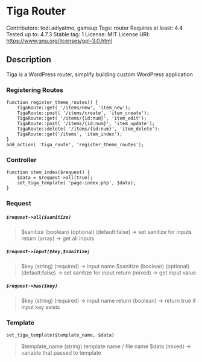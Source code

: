# Tiga Router
Contributors: todi.adiyatmo, gamaup
Tags: router
Requires at least: 4.4
Tested up to: 4.7.3
Stable tag: 1
License: MIT
License URI: https://www.gnu.org/licenses/gpl-3.0.html

## Description
Tiga is a WordPress router, simplify building custom WordPress application 

### Registering Routes
```
function register_theme_routes() {
	TigaRoute::get( '/items/new', 'item_new');
	TigaRoute::post( '/items/create', 'item_create');
	TigaRoute::get( '/items/{id:num}', 'item_edit');
	TigaRoute::post( '/items/{id:num}', 'item_update');
	TigaRoute::delete( '/items/{id:num}', 'item_delete');
	TigaRoute::get('/items', 'item_index');
}
add_action( 'tiga_route', 'register_theme_routes');
```
### Controller
```
function item_index($request) {
    $data = $request->all(true);
	set_tiga_template( 'page-index.php', $data);
}
```

### Request
##### `$request->all($sanitize)`
> $sanitize (boolean) (optional) (default:false) -> set sanitize for inputs
> return (array) -> get all inputs
##### `$request->input($key,$sanitize)`
> $key (string) (required) -> input name
> $sanitize (boolean) (optional) (default:false) -> set sanitize for input
> return (mixed) -> get input value
##### `$request->has($key)`
> $key (string) (required) -> input name
> return (boolean) -> return true if input key exists

### Template
`set_tiga_template($template_name, $data)`
> $template_name (string) template name / file name
> $data (mixed) -> variable that passed to template